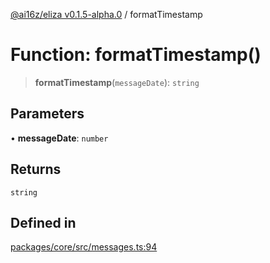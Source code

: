 [@ai16z/eliza v0.1.5-alpha.0](../index.md) / formatTimestamp

# Function: formatTimestamp()

> **formatTimestamp**(`messageDate`): `string`

## Parameters

• **messageDate**: `number`

## Returns

`string`

## Defined in

[packages/core/src/messages.ts:94](https://github.com/thebubbacat/eliza/blob/main/packages/core/src/messages.ts#L94)
